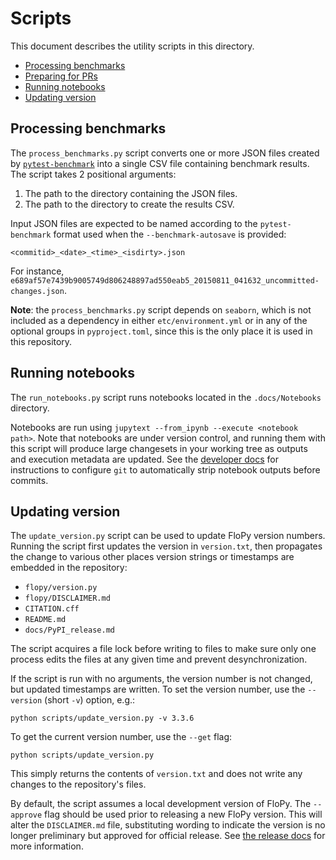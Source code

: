 # Scripts

This document describes the utility scripts in this directory.

<!-- START doctoc generated TOC please keep comment here to allow auto update -->
<!-- DON'T EDIT THIS SECTION, INSTEAD RE-RUN doctoc TO UPDATE -->

- [Processing benchmarks](#processing-benchmarks)
- [Preparing for PRs](#preparing-for-prs)
- [Running notebooks](#running-notebooks)
- [Updating version](#updating-version)

<!-- END doctoc generated TOC please keep comment here to allow auto update -->

## Processing benchmarks

The `process_benchmarks.py` script converts one or more JSON files created by [`pytest-benchmark`](https://pytest-benchmark.readthedocs.io/en/latest/) into a single CSV file containing benchmark results. The script takes 2 positional arguments:

1. The path to the directory containing the JSON files.
2. The path to the directory to create the results CSV.

Input JSON files are expected to be named according to the `pytest-benchmark` format used when the `--benchmark-autosave` is provided:

```shell
<commitid>_<date>_<time>_<isdirty>.json
```

For instance, `e689af57e7439b9005749d806248897ad550eab5_20150811_041632_uncommitted-changes.json`.

**Note**: the `process_benchmarks.py` script depends on `seaborn`, which is not included as a dependency in either `etc/environment.yml` or in any of the optional groups in `pyproject.toml`, since this is the only place it is used in this repository.

## Running notebooks

The `run_notebooks.py` script runs notebooks located in the `.docs/Notebooks` directory.

Notebooks are run using `jupytext --from_ipynb --execute <notebook path>`. Note that notebooks are under version control, and running them with this script will produce large changesets in your working tree as outputs and execution metadata are updated. See the [developer docs](../DEVELOPER.md) for instructions to configure `git` to automatically strip notebook outputs before commits.

## Updating version

The `update_version.py` script can be used to update FloPy version numbers. Running the script first updates the version in `version.txt`, then propagates the change to various other places version strings or timestamps are embedded in the repository:

- `flopy/version.py`
- `flopy/DISCLAIMER.md`
- `CITATION.cff`
- `README.md`
- `docs/PyPI_release.md`

The script acquires a file lock before writing to files to make sure only one process edits the files at any given time and prevent desynchronization.

If the script is run with no arguments, the version number is not changed, but updated timestamps are written. To set the version number, use the `--version` (short `-v`) option, e.g.:

```shell
python scripts/update_version.py -v 3.3.6
```

To get the current version number, use the `--get` flag:

```shell
python scripts/update_version.py
```

This simply returns the contents of `version.txt` and does not write any changes to the repository's files.

By default, the script assumes a local development version of FloPy. The `--approve` flag should be used prior to releasing a new FloPy version. This will alter the `DISCLAIMER.md` file, substituting wording to indicate the version is no longer preliminary but approved for official release. See [the release docs](../docs/make_release.md) for more information.
